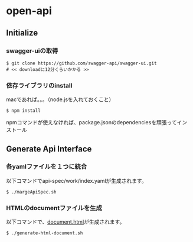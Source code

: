 # open-api

## Initialize
### swagger-uiの取得
```
$ git clone https://github.com/swagger-api/swagger-ui.git 
# << downloadに12分くらいかかる >>
```
### 依存ライブラリのinstall
macであれば。。。（node.jsを入れておくこと）
```
$ npm install
```
npmコマンドが使えなければ、package.jsonのdependenciesを頑張ってインストール

## Generate Api Interface
### 各yamlファイルを１つに統合
以下コマンドでapi-spec/work/index.yamlが生成されます。
```
$ ./margeApiSpec.sh
```

### HTMLのdocumentファイルを生成
以下コマンドで、<a href="./swagger-ui/dist/document.html">document.html</a>が生成されます。
```
$ ./generate-html-document.sh
```
